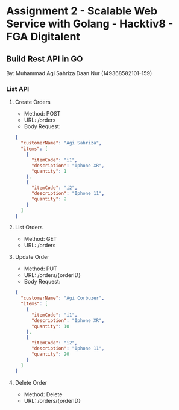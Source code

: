# Assignment 2 - Scalable Web Service with Golang - Hacktiv8 - FGA Digitalent

## Build Rest API in GO

By: Muhammad Agi Sahriza Daan Nur (149368582101-159)

### List API

1. Create Orders

   - Method: POST
   - URL: /orders
   - Body Request:

   ```json
   {
     "customerName": "Agi Sahriza",
     "items": [
       {
         "itemCode": "i1",
         "description": "Iphone XR",
         "quantity": 1
       },
       {
         "itemCode": "i2",
         "description": "Iphone 11",
         "quantity": 2
       }
     ]
   }
   ```

2. List Orders

   - Method: GET
   - URL: /orders

3. Update Order

   - Method: PUT
   - URL: /orders/{orderID}
   - Body Request:

   ```json
   {
     "customerName": "Agi Corbuzer",
     "items": [
       {
         "itemCode": "i1",
         "description": "Iphone XR",
         "quantity": 10
       },
       {
         "itemCode": "i2",
         "description": "Iphone 11",
         "quantity": 20
       }
     ]
   }
   ```

4. Delete Order
   - Method: Delete
   - URL: /orders/{orderID}
